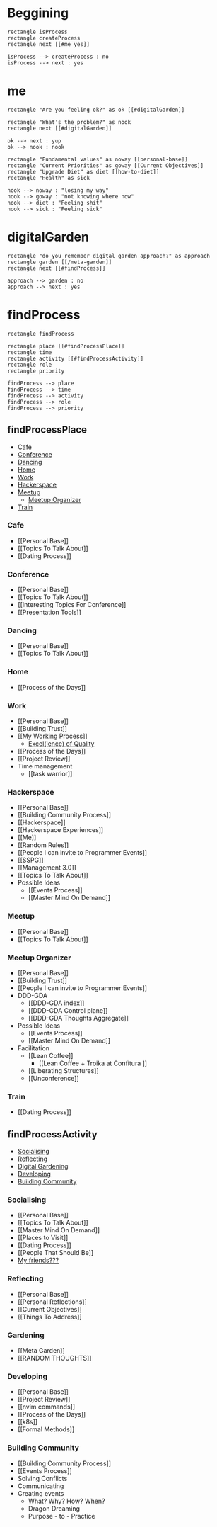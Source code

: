 # Beggining

```plantuml
rectangle isProcess
rectangle createProcess
rectangle next [[#me yes]]

isProcess --> createProcess : no
isProcess --> next : yes 
```

# me

```plantuml
rectangle "Are you feeling ok?" as ok [[#digitalGarden]]

rectangle "What's the problem?" as nook 
rectangle next [[#digitalGarden]] 

ok --> next : yup
ok --> nook : nook

rectangle "Fundamental values" as noway [[personal-base]] 
rectangle "Current Priorities" as goway [[Current Objectives]]
rectangle "Upgrade Diet" as diet [[how-to-diet]] 
rectangle "Health" as sick

nook --> noway : "losing my way"
nook --> goway : "not knowing where now"
nook --> diet : "Feeling shit"
nook --> sick : "Feeling sick"

```

# digitalGarden

```plantuml
rectangle "do you remember digital garden approach?" as approach
rectangle garden [[/meta-garden]]
rectangle next [[#findProcess]]

approach --> garden : no
approach --> next : yes 
```

# findProcess
```plantuml
rectangle findProcess

rectangle place [[#findProcessPlace]]
rectangle time
rectangle activity [[#findProcessActivity]]
rectangle role
rectangle priority

findProcess --> place 
findProcess --> time
findProcess --> activity
findProcess --> role
findProcess --> priority
```

## findProcessPlace
- [Cafe](#Cafe)
- [Conference](#Conference)
- [Dancing](#Dancing)
- [Home](#Home)
- [Work](#Work)
- [Hackerspace](#Hackerspace)
- [Meetup](#Meetup)
    - [Meetup Organizer](#MeetupOrganizer)
- [Train](#Train)


### Cafe
- [[Personal Base]]
- [[Topics To Talk About]]
- [[Dating Process]]

### Conference
- [[Personal Base]]
- [[Topics To Talk About]]
- [[Interesting Topics For Conference]]
- [[Presentation Tools]]

### Dancing
- [[Personal Base]]
- [[Topics To Talk About]]

### Home
- [[Process of the Days]]

### Work
- [[Personal Base]]
- [[Building Trust]]
- [[My Working Process]]
    - [Excel(lence) of Quality](https://docs.google.com/spreadsheets/d/1DiVRNmXPgx7bUZW3kZdYWqabLW-qb0lyUoqQByqhVVQ/edit#gid=0)
- [[Process of the Days]]
- [[Project Review]]
- Time management
    - [[task warrior]]

### Hackerspace
- [[Personal Base]]
- [[Building Community Process]]
- [[Hackerspace]]
- [[Hackerspace Experiences]]
- [[Me]]
- [[Random Rules]]
- [[People I can invite to Programmer Events]]
- [[SSPG]]
- [[Management 3.0]]
- [[Topics To Talk About]]
- Possible Ideas
    - [[Events Process]]
    - [[Master Mind On Demand]]

### Meetup
- [[Personal Base]]
- [[Topics To Talk About]]

### Meetup Organizer
- [[Personal Base]]
- [[Building Trust]]
- [[People I can invite to Programmer Events]]
- DDD-GDA
    - [[DDD-GDA index]]
    - [[DDD-GDA Control plane]]
    - [[DDD-GDA Thoughts Aggregate]]
- Possible Ideas
    - [[Events Process]]
    - [[Master Mind On Demand]]
- Facilitation
    - [[Lean Coffee]]
        - [[Lean Coffee + Troika at Confitura ]]
    - [[Liberating Structures]]
    - [[Unconference]]

### Train
- [[Dating Process]]

## findProcessActivity
- [Socialising](#Socialising)
- [Reflecting](#Reflecting)
- [Digital Gardening](#Gardening)
- [Developing](#Developing)
- [Building Community](#Building%20Community)

### Socialising
- [[Personal Base]]
- [[Topics To Talk About]]
- [[Master Mind On Demand]]
- [[Places to Visit]]
- [[Dating Process]]
- [[People That Should Be]]
- [My friends???](https://docs.google.com/spreadsheets/d/1A03Y5P3IK0HqDu_7435tldQHZ_uSYXzYqgucyLP06As/edit#gid=0)

### Reflecting
- [[Personal Base]]
- [[Personal Reflections]]
- [[Current Objectives]]
- [[Things To Address]]

### Gardening
- [[Meta Garden]]
- [[RANDOM THOUGHTS]]

### Developing
- [[Personal Base]]
- [[Project Review]]
- [[nvim commands]]
- [[Process of the Days]]
- [[k8s]]
- [[Formal Methods]]


### Building Community

- [[Building Community Process]]
- [[Events Process]]
- Solving Conflicts
- Communicating
- Creating events
    - What? Why? How? When?
    - Dragon Dreaming 
    - Purpose - to - Practice
